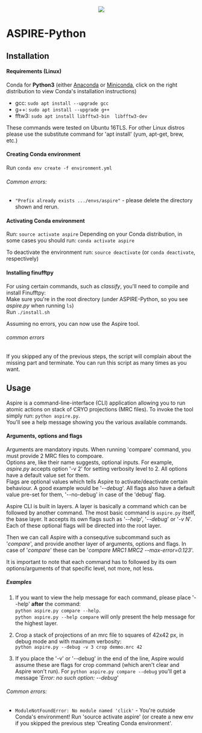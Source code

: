 <div style="text-align:center"><img src="http://spr.math.princeton.edu/sites/spr.math.princeton.edu/files/ASPIRE_1.jpg" /></div>


ASPIRE-Python
=============

Installation
------------

#### Requirements (Linux)
Conda for **Python3** (either 
[Anaconda](https://www.anaconda.com/download/#linux)
or 
[Miniconda](https://conda.io/miniconda.html), click on the right distribution to view Conda's installation instructions)

- gcc: `sudo apt install --upgrade gcc`
- g++: `sudo apt install --upgrade g++`
- fftw3: `sudo apt install libfftw3-bin  libfftw3-dev`

These commands were tested on Ubuntu 16TLS. For other Linux distros please use the substitute command for 'apt install' (yum, apt-get, brew, etc.)

#### Creating Conda environment
Run `conda env create -f environment.yml`

###### Common errors:
- `"Prefix already exists .../envs/aspire"` - please delete the directory shown and rerun.

#### Activating Conda environment
Run: `source activate aspire`
Depending on your Conda distribution, in some cases you should run: `conda activate aspire`

To deactivate the environment run: `source deactivate` (or `conda deactivate`, respectively)

#### Installing finufftpy
For using certain commands, such as *classify*, you'll need to compile and install Finufftpy:  
Make sure you're in the root directory (under ASPIRE-Python, so you see _aspire.py_ when running `ls`)  
Run `./install.sh`

Assuming no errors, you can now use the Aspire tool.
###### common errors
If you skipped any of the previous steps, the script will complain about the missing part and terminate.
You can run this script as many times as you want.

## Usage
Aspire is a command-line-interface (CLI) application allowing you to run atomic actions on stack of CRYO projections (MRC files).
To invoke the tool simply run: `python aspire.py`.  
You'll see a help message showing you the various available commands.

#### Arguments, options and flags
Arguments are mandatory inputs. When running 'compare' command, you must provide 2 MRC files to compoare.  
Options are, like their name suggests, optional inputs. For example, _aspire.py_ accepts option '-v 2' for setting verbosity level to 2. All options have a default value set for them.  
Flags are optional values which tells Aspire to activate/deactivate certain behaviour. A good example would be '_--debug_'. All flags also have a default value pre-set for them, '--no-debug' in case of the 'debug' flag.  

Aspire CLI is built in layers. A layer is basically a command which can be followed by another command.
The most basic command is `aspire.py` itself, the base layer. It accepts its own flags such as '_--help_', '_--debug_' or '_-v N_'. Each of these optional flags will be directed into the root layer.

Then we can call Aspire with a consequtive subcommand such as '_compare_', and provide another layer of arguments, options and flags. In case of '_compare_' these can be '_compare MRC1 MRC2 --max-error=0.123_'.  

It is important to note that each command has to followed by its own options/arguments of that specific level, not more, not less.

##### Examples
1. If you want to view the help message for each command, please place '--help' **after** the command:  
`python aspire.py compare --help`.  
`python aspire.py --help compare` will only present the help message for the highest layer.

2. Crop a stack of projections of an mrc file to squares of 42x42 px, in debug mode and with maximum verbosity:  
`python aspire.py --debug -v 3 crop demmo.mrc 42`

3. If you place the '-v' or '--debug' in the end of the line, Aspire would assume these are flags for crop command (which aren't clear and Aspire won't run). For `python aspire.py compare --debug` you'll get a message '_Error: no such option: --debug_'

###### Common errors:
- `ModuleNotFoundError: No module named 'click'` -  You're outside Conda's environment! Run 'source activate aspire' (or create a new env if you skipped the previous step 'Creating Conda environment'.
